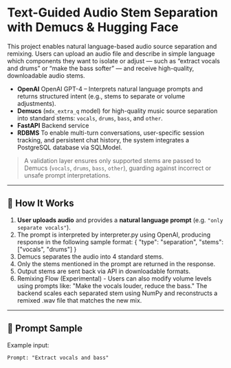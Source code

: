 # Text-Guided Audio Stem Separation with Demucs & Hugging Face

This project enables natural language-based audio source separation and remixing. Users can upload an audio file and describe in simple language which components they want to isolate or adjust — such as “extract vocals and drums” or “make the bass softer” — and receive high-quality, downloadable audio stems.


- **OpenAI** OpenAI GPT-4 – Interprets natural language prompts and returns structured intent (e.g., stems to separate or volume adjustments).
- **Demucs** (`mdx_extra_q` model) for high-quality music source separation into standard stems: `vocals`, `drums`, `bass`, and `other`.
- **FastAPI** Backend service
- **RDBMS**  To enable multi-turn conversations, user-specific session tracking, and persistent chat history, the system integrates a PostgreSQL database via SQLModel.



> A validation layer ensures only supported stems are passed to Demucs (`vocals`, `drums`, `bass`, `other`), guarding against incorrect or unsafe prompt interpretations.

---

## 🚀 How It Works

1. **User uploads audio** and provides a **natural language prompt** (e.g. `"only separate vocals"`).
2. The prompt is interpreted by interpreter.py using OpenAI, producing response in the following sample format: { "type": "separation", "stems": ["vocals", "drums"] }
3. Demucs separates the audio into 4 standard stems.
4. Only the stems mentioned in the prompt are returned in the response.
5. Output stems are sent back via API in downloadable formats.
6. Remixing Flow (Experimental) - Users can also modify volume levels using prompts like:
    "Make the vocals louder, reduce the bass."
     The backend scales each separated stem using NumPy and reconstructs a remixed .wav file that matches the new mix.

---

## 🚀 Prompt Sample
Example input:

```text
Prompt: "Extract vocals and bass"
